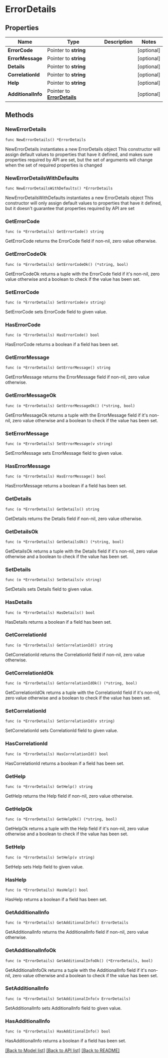 # ErrorDetails

## Properties

Name | Type | Description | Notes
------------ | ------------- | ------------- | -------------
**ErrorCode** | Pointer to **string** |  | [optional] 
**ErrorMessage** | Pointer to **string** |  | [optional] 
**Details** | Pointer to **string** |  | [optional] 
**CorrelationId** | Pointer to **string** |  | [optional] 
**Help** | Pointer to **string** |  | [optional] 
**AdditionalInfo** | Pointer to [**ErrorDetails**](ErrorDetails.md) |  | [optional] 

## Methods

### NewErrorDetails

`func NewErrorDetails() *ErrorDetails`

NewErrorDetails instantiates a new ErrorDetails object
This constructor will assign default values to properties that have it defined,
and makes sure properties required by API are set, but the set of arguments
will change when the set of required properties is changed

### NewErrorDetailsWithDefaults

`func NewErrorDetailsWithDefaults() *ErrorDetails`

NewErrorDetailsWithDefaults instantiates a new ErrorDetails object
This constructor will only assign default values to properties that have it defined,
but it doesn't guarantee that properties required by API are set

### GetErrorCode

`func (o *ErrorDetails) GetErrorCode() string`

GetErrorCode returns the ErrorCode field if non-nil, zero value otherwise.

### GetErrorCodeOk

`func (o *ErrorDetails) GetErrorCodeOk() (*string, bool)`

GetErrorCodeOk returns a tuple with the ErrorCode field if it's non-nil, zero value otherwise
and a boolean to check if the value has been set.

### SetErrorCode

`func (o *ErrorDetails) SetErrorCode(v string)`

SetErrorCode sets ErrorCode field to given value.

### HasErrorCode

`func (o *ErrorDetails) HasErrorCode() bool`

HasErrorCode returns a boolean if a field has been set.

### GetErrorMessage

`func (o *ErrorDetails) GetErrorMessage() string`

GetErrorMessage returns the ErrorMessage field if non-nil, zero value otherwise.

### GetErrorMessageOk

`func (o *ErrorDetails) GetErrorMessageOk() (*string, bool)`

GetErrorMessageOk returns a tuple with the ErrorMessage field if it's non-nil, zero value otherwise
and a boolean to check if the value has been set.

### SetErrorMessage

`func (o *ErrorDetails) SetErrorMessage(v string)`

SetErrorMessage sets ErrorMessage field to given value.

### HasErrorMessage

`func (o *ErrorDetails) HasErrorMessage() bool`

HasErrorMessage returns a boolean if a field has been set.

### GetDetails

`func (o *ErrorDetails) GetDetails() string`

GetDetails returns the Details field if non-nil, zero value otherwise.

### GetDetailsOk

`func (o *ErrorDetails) GetDetailsOk() (*string, bool)`

GetDetailsOk returns a tuple with the Details field if it's non-nil, zero value otherwise
and a boolean to check if the value has been set.

### SetDetails

`func (o *ErrorDetails) SetDetails(v string)`

SetDetails sets Details field to given value.

### HasDetails

`func (o *ErrorDetails) HasDetails() bool`

HasDetails returns a boolean if a field has been set.

### GetCorrelationId

`func (o *ErrorDetails) GetCorrelationId() string`

GetCorrelationId returns the CorrelationId field if non-nil, zero value otherwise.

### GetCorrelationIdOk

`func (o *ErrorDetails) GetCorrelationIdOk() (*string, bool)`

GetCorrelationIdOk returns a tuple with the CorrelationId field if it's non-nil, zero value otherwise
and a boolean to check if the value has been set.

### SetCorrelationId

`func (o *ErrorDetails) SetCorrelationId(v string)`

SetCorrelationId sets CorrelationId field to given value.

### HasCorrelationId

`func (o *ErrorDetails) HasCorrelationId() bool`

HasCorrelationId returns a boolean if a field has been set.

### GetHelp

`func (o *ErrorDetails) GetHelp() string`

GetHelp returns the Help field if non-nil, zero value otherwise.

### GetHelpOk

`func (o *ErrorDetails) GetHelpOk() (*string, bool)`

GetHelpOk returns a tuple with the Help field if it's non-nil, zero value otherwise
and a boolean to check if the value has been set.

### SetHelp

`func (o *ErrorDetails) SetHelp(v string)`

SetHelp sets Help field to given value.

### HasHelp

`func (o *ErrorDetails) HasHelp() bool`

HasHelp returns a boolean if a field has been set.

### GetAdditionalInfo

`func (o *ErrorDetails) GetAdditionalInfo() ErrorDetails`

GetAdditionalInfo returns the AdditionalInfo field if non-nil, zero value otherwise.

### GetAdditionalInfoOk

`func (o *ErrorDetails) GetAdditionalInfoOk() (*ErrorDetails, bool)`

GetAdditionalInfoOk returns a tuple with the AdditionalInfo field if it's non-nil, zero value otherwise
and a boolean to check if the value has been set.

### SetAdditionalInfo

`func (o *ErrorDetails) SetAdditionalInfo(v ErrorDetails)`

SetAdditionalInfo sets AdditionalInfo field to given value.

### HasAdditionalInfo

`func (o *ErrorDetails) HasAdditionalInfo() bool`

HasAdditionalInfo returns a boolean if a field has been set.


[[Back to Model list]](../README.md#documentation-for-models) [[Back to API list]](../README.md#documentation-for-api-endpoints) [[Back to README]](../README.md)


